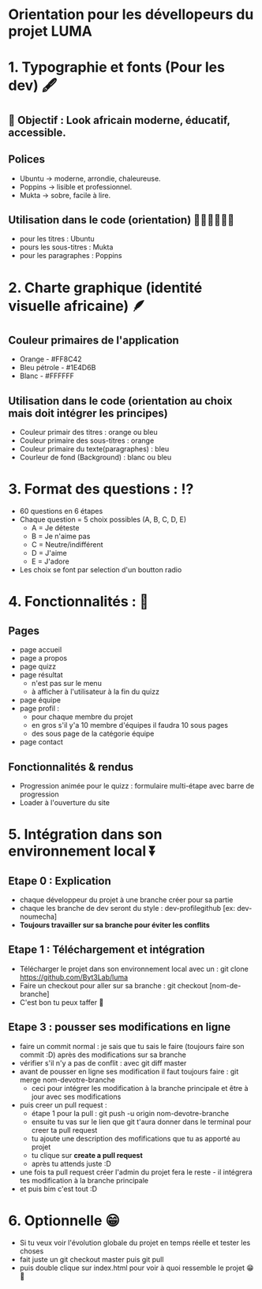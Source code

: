 # Orientation pour les dévellopeurs du projet LUMA

# 1. Typographie et fonts (Pour les dev) 🖋
## 🎯 Objectif : Look africain moderne, éducatif, accessible.
## Polices 
+ Ubuntu → moderne, arrondie, chaleureuse.
+ Poppins → lisible et professionnel.
+ Mukta → sobre, facile à lire.

## Utilisation dans le code (orientation) 👨🏾‍💻👩🏼‍💻
+ pour les titres : Ubuntu
+ pours les sous-titres : Mukta
+ pour les paragraphes : Poppins

# 2. Charte graphique (identité visuelle africaine) 🪶
## Couleur primaires de l'application
+ Orange - #FF8C42
+ Bleu pétrole - #1E4D6B
+ Blanc - #FFFFFF

## Utilisation dans le code (orientation au choix mais doit intégrer les principes)
+ Couleur primair des titres : orange ou bleu
+ Couleur primaire des sous-titres : orange
+ Couleur primaire du texte(paragraphes) : bleu
+ Courleur de fond (Background) : blanc ou bleu

# 3. Format des questions : ⁉
+ 60 questions en 6 étapes
+ Chaque question = 5 choix possibles (A, B, C, D, E)
    - A = Je déteste
    - B = Je n'aime pas
    - C = Neutre/indifférent
    - D = J'aime
    - E = J'adore
+ Les choix se font par selection d'un boutton radio

# 4. Fonctionnalités : 🚂
## Pages
+ page accueil
+ page a propos
+ page quizz
+ page résultat
    - n'est pas sur le menu
    - à afficher à l'utilisateur à la fin du quizz
+ page équipe
+ page profil : 
    - pour chaque membre du projet
    - en gros s'il y'a 10 membre d'équipes il faudra 10 sous pages
    - des sous page de la catégorie équipe
+ page contact

## Fonctionnalités & rendus
+ Progression animée pour le quizz : formulaire multi-étape avec barre de progression
+ Loader à l'ouverture du site

# 5. Intégration dans son environnement local ⏬
## Etape 0 : Explication 
+ chaque développeur du projet à une branche créer pour sa partie
+ chaque les branche de dev seront du style : dev-profilegithub [ex: dev-noumecha]
+ **Toujours travailler sur sa branche pour éviter les conflits** 

## Etape 1 : Téléchargement et intégration
+ Télécharger le projet dans son environnement local avec un : git clone https://github.com/Byt3Lab/luma
+ Faire un checkout pour aller sur sa branche : git checkout [nom-de-branche]
+ C'est bon tu peux taffer 🤩

## Etape 3 : pousser ses modifications en ligne
+ faire un commit normal : je sais que tu sais le faire (toujours faire son commit :D) après des modifications sur sa branche
+ vérifier s'il n'y a pas de conflit : avec git diff master
+ avant de pousser en ligne ses modification il faut toujours faire : git merge nom-devotre-branche
    - ceci pour intégrer les modification à la branche principale et être à jour avec ses modifications
+ puis creer un pull request :
     - étape 1 pour la pull : git push -u origin nom-devotre-branche
     - ensuite tu vas sur le lien que git t'aura donner dans le terminal pour creer ta pull request
     - tu ajoute une description des mofifications que tu as apporté au projet
     - tu clique sur **create a pull request**
     - après tu attends juste :D
+ une fois ta pull request créer l'admin du projet fera le reste - il intégrera tes modification à la branche principale
+ et puis bim c'est tout :D

# 6. Optionnelle 😁
+ Si tu veux voir l'évolution globale du projet en temps réelle et tester les choses
+ fait juste un git checkout master puis git pull 
+ puis double clique sur index.html pour voir à quoi ressemble le projet 😁🤩
